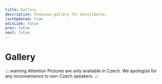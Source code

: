 ```yaml
---
title: Gallery
description: Showcase gallery for Autojídelna.
lastUpdated: true
editLink: false
prev: false
next: false
---
```


<script setup>
  import GalleryBuilder from '@theme/components/GalleryBuilder.vue'
</script>

# Gallery

::: warning Attention
Pictures are only available in Czech. We apologize for any inconvenience to non-Czech speakers.
:::

<GalleryBuilder />
